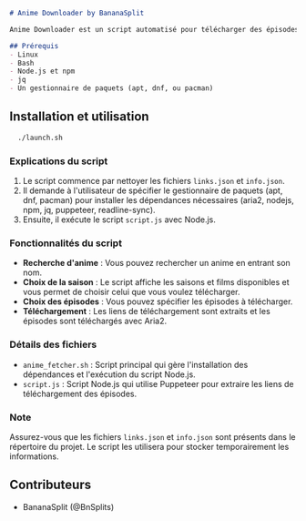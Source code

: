 ```markdown
# Anime Downloader by BananaSplit

Anime Downloader est un script automatisé pour télécharger des épisodes d'anime en utilisant Puppeteer pour extraire les liens de streaming et Aria2 pour gérer les téléchargements.

## Prérequis
- Linux
- Bash
- Node.js et npm
- jq
- Un gestionnaire de paquets (apt, dnf, ou pacman)
```

## Installation et utilisation
```sh
  ./launch.sh
```

### Explications du script

1. Le script commence par nettoyer les fichiers `links.json` et `info.json`.
2. Il demande à l'utilisateur de spécifier le gestionnaire de paquets (apt, dnf, pacman) pour installer les dépendances nécessaires (aria2, nodejs, npm, jq, puppeteer, readline-sync).
3. Ensuite, il exécute le script `script.js` avec Node.js.

### Fonctionnalités du script

- **Recherche d'anime** : Vous pouvez rechercher un anime en entrant son nom.
- **Choix de la saison** : Le script affiche les saisons et films disponibles et vous permet de choisir celui que vous voulez télécharger.
- **Choix des épisodes** : Vous pouvez spécifier les épisodes à télécharger.
- **Téléchargement** : Les liens de téléchargement sont extraits et les épisodes sont téléchargés avec Aria2.

### Détails des fichiers

- `anime_fetcher.sh` : Script principal qui gère l'installation des dépendances et l'exécution du script Node.js.
- `script.js` : Script Node.js qui utilise Puppeteer pour extraire les liens de téléchargement des épisodes.

### Note

Assurez-vous que les fichiers `links.json` et `info.json` sont présents dans le répertoire du projet. Le script les utilisera pour stocker temporairement les informations.

## Contributeurs

- BananaSplit (@BnSplits)
